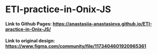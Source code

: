 # ETI-practice-in-Onix-JS
#### Link to Github Pages: https://anastasiia-anastasieva.github.io/ETI-practice-in-Onix-JS/
#### Link to original design: https://www.figma.com/community/file/1173404601920965361
